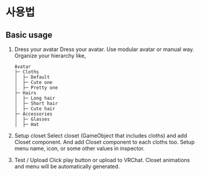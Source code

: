# 사용법

## Basic usage

1.  Dress your avatar
    Dress your avatar. Use modular avatar or manual way.
    Organize your hierarchy like,

    ```
    Avatar
    ├─ Cloths
    │  ├─ Default
    │  ├─ Cute one
    │  ├─ Pretty one
    ├─ Hairs
    │  ├─ Long hair
    │  ├─ Short hair
    │  ├─ Cute hair
    ├─ Accessories
    │  ├─ Glasses
    │  ├─ Hat
    ```

2.  Setup closet
    Select closet (GameObject that includes cloths) and add Closet component. And add Closet component to each cloths too. Setup menu name, icon, or some other values in inspector.
3.  Test / Upload
    Click play button or upload to VRChat. Closet animations and menu will be automatically generated.
